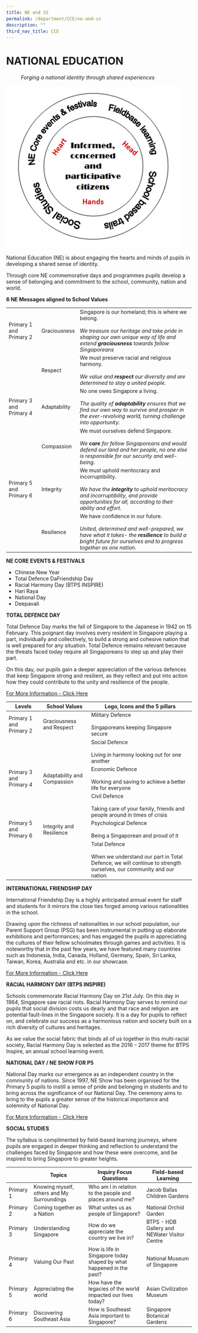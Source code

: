 ```yaml
---
title: NE and SS
permalink: /department/CCE/ne-and-ss
description: ""
third_nav_title: CCE
---
```

# NATIONAL EDUCATION

<style type="text/css">
<!--
 .tab { margin-left: 40px; }
-->
</style>

<p class="tab"><em>Forging a national identity through shared experiences</em></p>

![](/images/Head.jpeg)

National Education (NE) is about engaging the hearts and minds of pupils in developing a shared sense of identity.

Through core NE commemorative days and programmes pupils develop a sense of belonging and commitment to the school, community, nation and world.

**6 NE Messages aligned to School Values**



|  |  |  |
|---|---|---|
| Primary 1  and  Primary 2  | Graciousness | Singapore is our homeland; this is where we belong.  <br><br><em>We treasure our heritage and take pride in shaping our own unique way of life and extend <strong>graciousness</strong> towards fellow Singaporeans  |
|  | Respect | We must preserve racial and religious harmony.    <br><br><em>We value and <strong>respect</strong> our diversity and are determined to stay a united people.</em>  |
| Primary 3  and  Primary 4  | Adaptability | No one owes Singapore a living.    <br><br><em>The quality of <strong>adaptability</strong> ensures that we find our own way to survive and prosper in the ever-revolving world, turning challenge into opportunity.</em>  |
|  | Compassion | We must ourselves defend Singapore.    <br><br><em>We <strong>care</strong> for fellow Singaporeans and would defend our land and her people, no one else is responsible for our security and well-being.</em>  |
| Primary 5  and  Primary 6  | Integrity | We must uphold meritocracy and incorruptibility.    <br><br><em>We have the <strong>integrity</strong> to uphold meritocracy and incorruptibility, and provide opportunities for all, according to their ability and effort.</em>  |
|  | Resilience | We have confidence in our future.    <br><br><em>United, determined and well-prepared, we have what it takes- the <strong>resilience</strong> to build a bright future for ourselves and to progress together as one nation.</em>  |

**NE CORE EVENTS & FESTIVALS**
* Chinese New Year
* Total Defence DaFriendship Day
* Racial Harmony Day (BTPS INSPIRE)
* Hari Raya
* National Day
* Deepavali 

**TOTAL DEFENCE DAY**

Total Defence Day marks the fall of Singapore to the Japanese in 1942 on 15 February. This poignant day involves every resident in Singapore playing a part, individually and collectively, to build a strong and cohesive nation that is well prepared for any situation. Total Defence remains relevant because the threats faced today require all Singaporeans to step up and play their part.

On this day, our pupils gain a deeper appreciation of the various defences that keep Singapore strong and resilient, as they reflect and put into action how they could contribute to the unity and resilience of the people.

[For More Information - Click Here](https://sites.google.com/moe.edu.sg/btpstdd/home)



| Levels | School Values | Logo, Icons and the 5 pillars |
|---|---|---|
| Primary 1 and  Primary 2  | Graciousness and  Respect  | Military Defence  <br><br>Singaporeans keeping Singapore secure  |
|  |  | Social Defence  <br><br> Living in harmony looking out for one another  |
| Primary 3 and  Primary 4  | Adaptability and  Compassion  | Economic Defence   <br><br>Working and saving to achieve a better life for everyone  |
|  |  | Civil Defence   <br><br>Taking care of your family, friends and people around in times of crisis  |
| Primary 5 and  Primary 6  | Integrity and  Resilience  | Psychological Defence   <br><br>Being a Singaporean and proud of it  |
|  |  | Total Defence   <br><br>When we understand our part in Total Defence, we will continue to strength ourselves, our community and our nation.  |



**INTERNATIONAL FRIENDSHIP DAY**

International Friendship Day is a highly anticipated annual event for staff and students for it mirrors the close ties forged among various nationalities in the school.

Drawing upon the richness of nationalities in our school population, our Parent Support Group (PSG) has been instrumental in putting up elaborate exhibitions and performances; and has engaged the pupils in appreciating the cultures of their fellow schoolmates through games and activities. It is noteworthy that in the past few years, we have featured many countries such as Indonesia, India, Canada, Holland, Germany, Spain, Sri Lanka, Taiwan, Korea, Australia and etc. in our showcase.

[For More Information - Click Here](https://sites.google.com/moe.edu.sg/btpsifd/ifdbtps)

**RACIAL HARMONY DAY (BTPS INSPIRE)**

Schools commemorate Racial Harmony Day on 21st July. On this day in 1964, Singapore saw racial riots. Racial Harmony Day serves to remind our pupils that social division costs us dearly and that race and religion are potential fault-lines in the Singapore society. It is a day for pupils to reflect on, and celebrate our success as a harmonious nation and society built on a rich diversity of cultures and heritages.

As we value the social fabric that binds all of us together in this multi-racial society, Racial Harmony Day is selected as the 2016 – 2017 theme for BTPS Inspire, an annual school learning event.

**NATIONAL DAY / NE SHOW FOR P5**

National Day marks our emergence as an independent country in the community of nations. Since 1997, NE Show has been organised for the Primary 5 pupils to instill a sense of pride and belonging in students and to bring across the significance of our National Day. The ceremony aims to bring to the pupils a greater sense of the historical importance and solemnity of National Day.

[For More Information - Click Here](https://sites.google.com/moe.edu.sg/btpsinspire2020/btps-inspire-2020)

**SOCIAL STUDIES**

The syllabus is complimented by field-based learning journeys, where pupils are engaged in deeper thinking and reflection to understand the challenges faced by Singapore and how these were overcome, and be inspired to bring Singapore to greater heights.



|  | Topics | Inquiry Focus Questions | Field-based Learning |
|---|---|---|---|
| Primary 1 | Knowing myself, others and My Surroundings | Who am I in relation to the people and places around me? | Jacob Ballas Children Gardens |
| Primary 2 | Coming together as a Nation | What unites us as people of Singapore? | National Orchid Garden |
| Primary 3 | Understanding Singapore | How do we appreciate the country we live in? | BTPS - HDB Gallery and  NEWater Visitor Centre  |
| Primary 4 | Valuing Our Past | How is life in Singapore today shaped by what happened in the past? | National Museum of Singapore |
| Primary 5 | Appreciating the world | How have the legacies of the world impacted our lives today? | Asian Civilization Museum |
| Primary 6 | Discovering Southeast Asia | How is Southeast Asia important to Singapore? | Singapore Botanical Gardens |